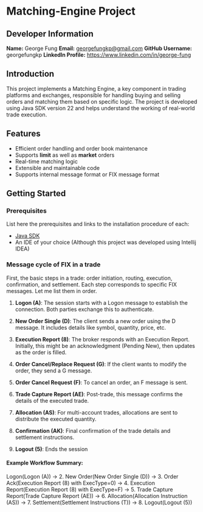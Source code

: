 # Matching-Engine Project

## Developer Information

**Name:** George Fung
**Email:** georgefungkp@gmail.com
**GitHub Username:** georgefungkp
**LinkedIn Profile:** https://www.linkedin.com/in/george-fung

## Introduction

This project implements a Matching Engine, a key component in trading platforms and exchanges, responsible for handling buying and selling orders and matching them based on specific logic. The project is developed using Java SDK version 22 and helps understand the working of real-world trade execution.

## Features

 - Efficient order handling and order book maintenance
 - Supports **limit** as well as **market** orders
 - Real-time matching logic
 - Extensible and maintainable code
 - Supports internal message format or FIX message format

## Getting Started

### Prerequisites

List here the prerequisites and links to the installation procedure of each:

- [Java SDK](https://www.oracle.com/java/technologies/downloads/)
- An IDE of your choice (Although this project was developed using Intellij IDEA)

### Message cycle of FIX in a trade
First, the basic steps in a trade: order initiation, routing, execution, confirmation, and settlement. Each step corresponds to specific FIX messages. Let me list them in order.

1. **Logon (A)**: The session starts with a Logon message to establish the connection. Both parties exchange this to authenticate.

2. **New Order Single (D)**: The client sends a new order using the D message. It includes details like symbol, quantity, price, etc.

3. **Execution Report (8)**: The broker responds with an Execution Report. Initially, this might be an acknowledgment (Pending New), then updates as the order is filled.

4. **Order Cancel/Replace Request (G)**: If the client wants to modify the order, they send a G message.

5. **Order Cancel Request (F)**: To cancel an order, an F message is sent.

6. **Trade Capture Report (AE)**: Post-trade, this message confirms the details of the executed trade.

7. **Allocation (AS)**: For multi-account trades, allocations are sent to distribute the executed quantity.

8. **Confirmation (AK)**: Final confirmation of the trade details and settlement instructions.

9. **Logout (5)**: Ends the session

#### Example Workflow Summary:
Logon(Logon (A)) → 2. New Order(New Order Single (D)) → 3. Order Ack(Execution Report (8) with ExecType=0)
→ 4. Execution Report(Execution Report (8) with ExecType=F) → 5. Trade Capture Report(Trade Capture Report (AE))
→ 6. Allocation(Allocation Instruction (AS)) → 7. Settlement(Settlement Instructions (T)) → 8. Logout(Logout (5))


